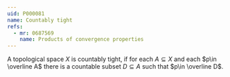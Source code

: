 ```yaml
---
uid: P000081
name: Countably tight
refs:
  - mr: 0687569
    name: Products of convergence properties
---
```

A topological space $X$ is countably tight, if for each $A\subseteq X$ and each $p\in \overline A$ there is a countable subset $D\subseteq A$ such that $p\in \overline D$.
